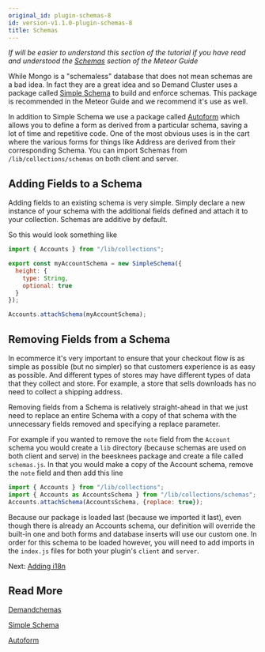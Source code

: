 ```yaml
---
original_id: plugin-schemas-8
id: version-v1.1.0-plugin-schemas-8
title: Schemas
---
```

    
_If will be easier to understand this section of the tutorial if you have read and understood the
[Schemas](http://guide.meteor.com/collections.html#schemas) section of the Meteor Guide_

While Mongo is a "schemaless" database that does not mean schemas are a bad idea. In fact they are a great idea and so
Demand Cluster uses a package called [Simple Schema](https://atmospherejs.com/aldeed/simple-schema) to build and enforce
schemas. This package is recommended in the Meteor Guide and we recommend it's use as well.

In addition to Simple Schema we use a package called [Autoform](https://github.com/aldeed/meteor-autoform) which allows
you to define a form as derived from a particular schema, saving a lot of time and repetitive code. One of the most
obvious uses is in the cart where the various forms for things like Address are derived from their corresponding Schema.
You can import Schemas from `/lib/collections/schemas` on both client and server.

## Adding Fields to a Schema

Adding fields to an existing schema is very simple. Simply declare a new instance of your schema with the additional
fields defined and attach it to your collection. Schemas are additive by default.

So this would look something like

```js
import { Accounts } from "/lib/collections";

export const myAccountSchema = new SimpleSchema({
  height: {
    type: String,
    optional: true
  }
});

Accounts.attachSchema(myAccountSchema);
```

## Removing Fields from a Schema

In ecommerce it's very important to ensure that your checkout flow is as simple as possible (but no simpler) so that customers
experience is as easy as possible. And different types of stores may have different types of data that they collect and store.
For example, a store that sells downloads has no need to collect a shipping address.

Removing fields from a Schema is relatively straight-ahead in that we just need to replace an entire Schema with a copy of
that schema with the unnecessary fields removed and specifying a replace parameter.

For example if you wanted to remove the `note` field from the `Account` schema you would create a `lib` directory (because
schemas are used on both client and serve) in the beesknees package and create a file called `schemas.js`. In that you would
make a copy of the Account schema, remove the `note` field and then add this line

```js
import { Accounts } from "/lib/collections";
import { Accounts as AccountsSchema } from "/lib/collections/schemas";
Accounts.attachSchema(AccountsSchema, {replace: true});
```

Because our package is loaded last (because we imported it last), even though there is already an Accounts schema, our
definition will override the built-in one and both forms and database inserts will use our custom one.
In order for this schema to be loaded however, you will need to add imports in the `index.js` files for both your
plugin's `client` and `server`.

Next: [Adding i18n](plugin-i18n-9)

## Read More

[Demandchemas](simple-schema.md)

[Simple Schema](https://atmospherejs.com/aldeed/simple-schema)

[Autoform](https://github.com/aldeed/meteor-autoform)
